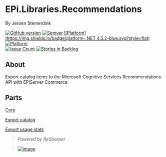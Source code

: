 ﻿# EPi.Libraries.Recommendations

By Jeroen Stemerdink


[![GitHub version](https://badge.fury.io/gh/jstemerdink%2FEPi.Libraries.Recommendations.svg)](http://badge.fury.io/gh/jstemerdink%2FEPi.Libraries.Recommendations)
[![Semver](http://img.shields.io/SemVer/2.0.0.png)](http://semver.org/spec/v2.0.0.html)
[![Platform](https://img.shields.io/badge/platform-.NET 4.5.2-blue.svg?style=flat)](https://msdn.microsoft.com/en-us/library/w0x726c2%28v=vs.110%29.aspx)
[![Platform](https://img.shields.io/badge/EPiServer-%209.12.0-orange.svg?style=flat)](http://world.episerver.com/cms/)  
[![Issue Count](https://codeclimate.com/github/jstemerdink/EPi.Libraries.Recommendations/badges/issue_count.svg)](https://codeclimate.com/github/jstemerdink/EPi.Libraries.Recommendations)
[![Stories in Backlog](https://badge.waffle.io/jstemerdink/EPi.Libraries.Recommendations.svg?label=enhancement&title=Backlog)](http://waffle.io/jstemerdink/EPi.Libraries.Recommendations)

## About
Export catalog items to the Microsoft Cognitive Services Recommendations API with EPiServer Commerce

## Parts

[Core](../EPi.Libraries.Recommendations/README.md)

[Export catalog](README.md)

[Export usage stats](../EPi.Libraries.Recommendations.UsageExportJob/README.md)


> *Powered by ReSharper*

> [![image](http://resources.jetbrains.com/assets/media/open-graph/jetbrains_250x250.png)](http://jetbrains.com)

